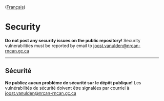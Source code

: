 ([Français](#sécurité))

# Security

**Do not post any security issues on the public repository!** Security vulnerabilities must be reported by email to joost.vanulden@nrcan-rncan.gc.ca

______________________

## Sécurité

**Ne publiez aucun problème de sécurité sur le dépôt publique!** Les vulnérabilités de sécurité doivent être signalées par courriel à joost.vanulden@nrcan-rncan.gc.ca